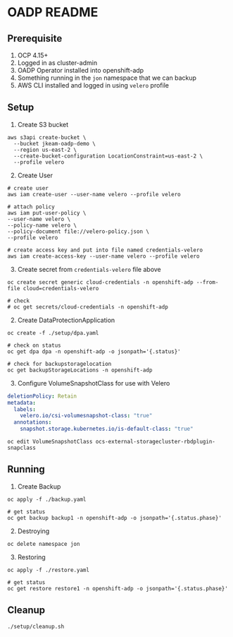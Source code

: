 # OADP README

## Prerequisite
1. OCP 4.15+
2. Logged in as cluster-admin
3. OADP Operator installed into openshift-adp
4. Something running in the `jon` namespace that we can backup
5. AWS CLI installed and logged in using `velero` profile

## Setup

1. Create S3 bucket

  ```shell
  aws s3api create-bucket \
    --bucket jkeam-oadp-demo \
    --region us-east-2 \
    --create-bucket-configuration LocationConstraint=us-east-2 \
    --profile velero
  ```

2. Create User

  ```shell
  # create user
  aws iam create-user --user-name velero --profile velero

  # attach policy
  aws iam put-user-policy \
  --user-name velero \
  --policy-name velero \
  --policy-document file://velero-policy.json \
  --profile velero

  # create access key and put into file named credentials-velero
  aws iam create-access-key --user-name velero --profile velero
  ```

3. Create secret from `credentials-velero` file above

  ```shell
  oc create secret generic cloud-credentials -n openshift-adp --from-file cloud=credentials-velero

  # check
  # oc get secrets/cloud-credentials -n openshift-adp
  ```

2. Create DataProtectionApplication

  ```shell
  oc create -f ./setup/dpa.yaml

  # check on status
  oc get dpa dpa -n openshift-adp -o jsonpath='{.status}'

  # check for backupstoragelocation
  oc get backupStorageLocations -n openshift-adp
  ```

3. Configure VolumeSnapshotClass for use with Velero

  ```yaml
  deletionPolicy: Retain
  metadata:
    labels:
      velero.io/csi-volumesnapshot-class: "true" 
    annotations:
      snapshot.storage.kubernetes.io/is-default-class: "true"
  ```

  ```shell
  oc edit VolumeSnapshotClass ocs-external-storagecluster-rbdplugin-snapclass
  ```

## Running

1. Create Backup

  ```shell
  oc apply -f ./backup.yaml

  # get status
  oc get backup backup1 -n openshift-adp -o jsonpath='{.status.phase}'
  ```

2. Destroying

  ```shell
  oc delete namespace jon
  ```

3. Restoring

  ```shell
  oc apply -f ./restore.yaml

  # get status
  oc get restore restore1 -n openshift-adp -o jsonpath='{.status.phase}'
  ```

## Cleanup

```shell
./setup/cleanup.sh
```

